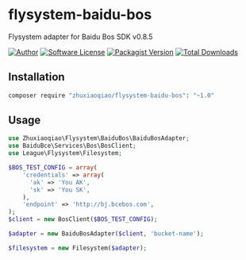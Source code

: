 # flysystem-baidu-bos
Flysystem adapter for Baidu Bos SDK v0.8.5

[![Author](http://img.shields.io/badge/author-@zhuxiaoqiao-blue.svg?style=flat-square)](https://github.com/zhuxiaoqiao)
[![Software License](https://img.shields.io/badge/license-MIT-brightgreen.svg?style=flat-square)](LICENSE)
[![Packagist Version](https://img.shields.io/packagist/v/zhuxiaoqiao/flysystem-baidu-bos.svg?style=flat-square)](https://packagist.org/packages/zhuxiaoqiao/flysystem-baidu-bos)
[![Total Downloads](https://img.shields.io/packagist/dt/zhuxiaoqiao/flysystem-baidu-bos.svg?style=flat-square)](https://packagist.org/packages/zhuxiaoqiao/flysystem-baidu-bos)


## Installation

```bash
composer require "zhuxiaoqiao/flysystem-baidu-bos": "~1.0"
```

## Usage

```php
use Zhuxiaoqiao\Flysystem\BaiduBos\BaiduBosAdapter;
use BaiduBce\Services\Bos\BosClient;
use League\Flysystem\Filesystem;

$BOS_TEST_CONFIG = array(
    'credentials' => array(
      'ak' => 'You AK',
      'sk' => 'You SK',
    ),
    'endpoint' => 'http://bj.bcebos.com',
);
$client = new BosClient($BOS_TEST_CONFIG);

$adapter = new BaiduBosAdapter($client, 'bucket-name');

$filesystem = new Filesystem($adapter);
```
